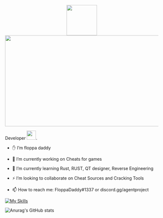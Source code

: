 

<div id="header" align="center">
  <img src="https://media.giphy.com/media/077i6AULCXc0FKTj9s/giphy.gif" width="100"/>
</div>
<img src="https://komarev.com/ghpvc/floppadaddy&style=flat-square&color=blue" alt=""/>
<div align="center">
  <img src="https://media.giphy.com/media/dWesBcTLavkZuG35MI/giphy.gif" width="600" height="300"/>
</div>

Developer <img src="https://media.giphy.com/media/WUlplcMpOCEmTGBtBW/giphy.gif" width="30">.


- ✋ I’m floppa daddy

- :telescope: I’m currently working on Cheats for games

- :seedling: I’m currently learning Rust, RUST, QT designer, Reverse Engineering

- :zap: I’m looking to collaborate on Cheat Sources and Cracking Tools

- :mailbox: How to reach me: FloppaDaddy#1337 or discord.gg/agentproject


[![My Skills](https://skillicons.dev/icons?i=js,html,css,wasm)](https://skillicons.dev)




![Anurag's GitHub stats](https://github-readme-stats.vercel.app/api?username=floppadaddy&show_icons=true&theme=Gradient)



<!---

floppadaddy/floppadaddy is a ✨ special ✨ repository because its `README.md` (this file) appears on your GitHub profile.
You can click the Preview link to take a look at your changes.
--->
